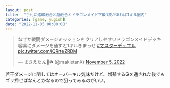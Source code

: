 ```yaml
---
layout: post
title:  "手札に烙印融合と超融合とドラゴンメイド下級1枚があれば1キル圏内"
categories: [game, yugioh]
date: "2022-11-05 00:00:00"
---
```


<blockquote class="twitter-tweet tw-align-center"><p lang="ja" dir="ltr">なぜか戦闘ダメージミッションをクリアしやすいドラゴンメイドデッキ<br>容易にダメージを通すと1キルきまっせ <a href="https://twitter.com/hashtag/%E3%83%9E%E3%82%B9%E3%82%BF%E3%83%BC%E3%83%87%E3%83%A5%E3%82%A8%E3%83%AB?src=hash&amp;ref_src=twsrc%5Etfw">#マスターデュエル</a> <a href="https://t.co/iQRrteZRDM">pic.twitter.com/iQRrteZRDM</a></p>&mdash; まきえたん🥦☘️ (@makietanX) <a href="https://twitter.com/makietanX/status/1588793307445895168?ref_src=twsrc%5Etfw">November 5, 2022</a></blockquote> <script async src="https://platform.twitter.com/widgets.js" charset="utf-8"></script>

若干ダメージに関してはオーバーキル気味だけど、増殖するGを通された後でもゴリ押せばなんとかなるので狙ってみるのがいい。
